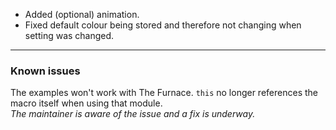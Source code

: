 - Added (optional) animation.
- Fixed default colour being stored and therefore not changing when setting was changed.

---

### Known issues
The examples won't work with The Furnace. `this` no longer references the macro itself when using that module.  
*The maintainer is aware of the issue and a fix is underway.*
